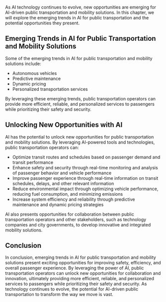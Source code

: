
As AI technology continues to evolve, new opportunities are emerging for AI-driven public transportation and mobility solutions. In this chapter, we will explore the emerging trends in AI for public transportation and the potential opportunities they present.

Emerging Trends in AI for Public Transportation and Mobility Solutions
----------------------------------------------------------------------

Some of the emerging trends in AI for public transportation and mobility solutions include:

* Autonomous vehicles
* Predictive maintenance
* Dynamic pricing
* Personalized transportation services

By leveraging these emerging trends, public transportation operators can provide more efficient, reliable, and personalized services to passengers while prioritizing their safety and security.

Unlocking New Opportunities with AI
-----------------------------------

AI has the potential to unlock new opportunities for public transportation and mobility solutions. By leveraging AI-powered tools and technologies, public transportation operators can:

* Optimize transit routes and schedules based on passenger demand and transit performance
* Enhance safety and security through real-time monitoring and analysis of passenger behavior and vehicle performance
* Improve passenger experience through real-time information on transit schedules, delays, and other relevant information
* Reduce environmental impact through optimizing vehicle performance, reducing fuel consumption, and minimizing emissions
* Increase system efficiency and reliability through predictive maintenance and dynamic pricing strategies

AI also presents opportunities for collaboration between public transportation operators and other stakeholders, such as technology companies and city governments, to develop innovative and integrated mobility solutions.

Conclusion
----------

In conclusion, emerging trends in AI for public transportation and mobility solutions present exciting opportunities for improving safety, efficiency, and overall passenger experience. By leveraging the power of AI, public transportation operators can unlock new opportunities for collaboration and innovation, ultimately providing more efficient, reliable, and personalized services to passengers while prioritizing their safety and security. As technology continues to evolve, the potential for AI-driven public transportation to transform the way we move is vast.
